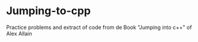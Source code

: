 # Jumping-to-cpp
Practice problems and extract of code from de Book "Jumping into c++" of Alex Allain
